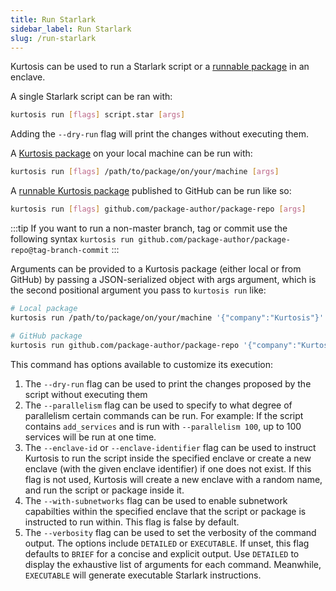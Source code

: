 ```yaml
---
title: Run Starlark
sidebar_label: Run Starlark
slug: /run-starlark
---
```


Kurtosis can be used to run a Starlark script or a [runnable package](../packages.md) in an enclave. 

A single Starlark script can be ran with:

```bash
kurtosis run [flags] script.star [args]
```

Adding the `--dry-run` flag will print the changes without executing them. 

A [Kurtosis package](../packages.md) on your local machine can be run with:

```bash
kurtosis run [flags] /path/to/package/on/your/machine [args]
```

A [runnable Kurtosis package](../packages.md) published to GitHub can be run like so:

```bash
kurtosis run [flags] github.com/package-author/package-repo [args]
```

:::tip
If you want to run a non-master branch, tag or commit use the following syntax
`kurtosis run github.com/package-author/package-repo@tag-branch-commit`
:::

Arguments can be provided to a Kurtosis package (either local or from GitHub) by passing a JSON-serialized object with args argument, which is the second positional argument you pass to `kurtosis run` like:

```bash
# Local package
kurtosis run /path/to/package/on/your/machine '{"company":"Kurtosis"}'

# GitHub package
kurtosis run github.com/package-author/package-repo '{"company":"Kurtosis"}'
```

This command has options available to customize its execution:

1. The `--dry-run` flag can be used to print the changes proposed by the script without executing them
1. The `--parallelism` flag can be used to specify to what degree of parallelism certain commands can be run. For example: If the script contains `add_services` and is run with `--parallelism 100`, up to 100 services will be run at one time.
1. The `--enclave-id` or `--enclave-identifier` flag can be used to instruct Kurtosis to run the script inside the specified enclave or create a new enclave (with the given enclave identifier) if one does not exist. If this flag is not used, Kurtosis will create a new enclave with a random name, and run the script or package inside it.
1. The `--with-subnetworks` flag can be used to enable subnetwork capabilties within the specified enclave that the script or package is instructed to run within. This flag is false by default.
1. The `--verbosity` flag can be used to set the verbosity of the command output. The options include `DETAILED` or `EXECUTABLE`. If unset, this flag defaults to `BRIEF` for a concise and explicit output. Use `DETAILED` to display the exhaustive list of arguments for each command. Meanwhile, `EXECUTABLE` will generate executable Starlark instructions. 
